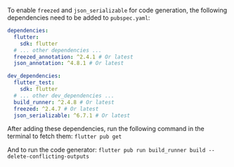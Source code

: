 To enable `freezed` and `json_serializable` for code generation, the following dependencies need to be added to `pubspec.yaml`:

```yaml
dependencies:
  flutter:
    sdk: flutter
  # ... other dependencies ...
  freezed_annotation: ^2.4.1 # Or latest
  json_annotation: ^4.8.1 # Or latest

dev_dependencies:
  flutter_test:
    sdk: flutter
  # ... other dev_dependencies ...
  build_runner: ^2.4.8 # Or latest
  freezed: ^2.4.7 # Or latest
  json_serializable: ^6.7.1 # Or latest
```

After adding these dependencies, run the following command in the terminal to fetch them:
`flutter pub get`

And to run the code generator:
`flutter pub run build_runner build --delete-conflicting-outputs`
